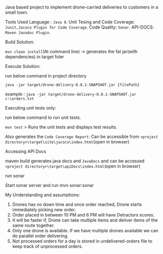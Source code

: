 Java based project to implement drone-carried deliveries to customers in a small town. 

Tools Used 
Language : `Java 8`.
Unit Tesing and Code Coverage:  `Junit,Jacoco Plugin for Code Coverage`.
Code Quality: `Sonar`.
API-DOCS: `Maven Javadoc Plugin`.  

Build Solution:

`mvn clean install`(At command line) 
-> generates the fat jar(with dependencies) in target foler

Execute Solution:

run below command in project directory

`java -jar target/drone-delivery-0.0.1-SNAPSHOT.jar {filePath}`

example : `java -jar target/drone-delivery-0.0.1-SNAPSHOT.jar c:\orders.txt`

Executing unit tests only:

run below command to run unit tests.

`mvn test` > Runs the unit tests and displays test results.

Also generates the `Code Coverage Report`: Can be accessible from `<project directory>\target\site\jacoco\index.html`(open in browser)

Accessing API Docs

maven build generates  java  docs and  `JavaDocs` and can be accessed `<project directory>\target\apiDocs\index.html`(open in browser) 
 
run sonar

Start sonar server and run mvn sonar:sonar

My Understanding and assumptions:
1. Drones has no down time and once order reached, Drone starts immediately picking new order. 
2. Order placed in between 10 PM and 6 PM will have Detractors scores.
3. It will be faster if, Drone can take multiple items and deliver items of the same route together.
4. Only one drone is available. If we have multiple drones available we can do parallel order delivering.
5. Not processed orders for a day is stored in undelivered-orders file to keep track of unprocessed orders.
